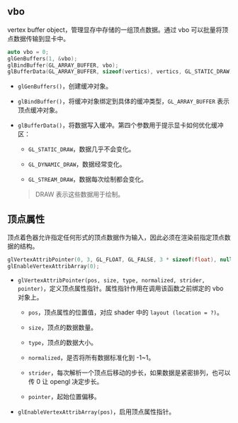 ## vbo

vertex buffer object，管理显存中存储的一组顶点数据。通过 vbo 可以批量将顶点数据传输到显卡中。

```cpp
auto vbo = 0;
glGenBuffers(1, &vbo);
glBindBuffer(GL_ARRAY_BUFFER, vbo);
glBufferData(GL_ARRAY_BUFFER, sizeof(vertics), vertics, GL_STATIC_DRAW);
```

- `glGenBuffers()`，创建缓冲对象。

- `glBindBuffer()`，将缓冲对象绑定到具体的缓冲类型，`GL_ARRAY_BUFFER` 表示顶点缓冲对象。

- `glBufferData()`，将数据写入缓冲。第四个参数用于提示显卡如何优化缓冲区：

  - `GL_STATIC_DRAW`，数据几乎不会变化。

  - `GL_DYNAMIC_DRAW`，数据经常变化。

  - `GL_STREAM_DRAW`，数据每次绘制都会变化。

  > DRAW 表示这些数据用于绘制。

## 顶点属性

顶点着色器允许指定任何形式的顶点数据作为输入，因此必须在渲染前指定顶点数据的结构。

```cpp
glVertexAttribPointer(0, 3, GL_FLOAT, GL_FALSE, 3 * sizeof(float), nullptr);
glEnableVertexAttribArray(0);
```

- `glVertexAttribPointer(pos, size, type, normalized, strider, pointer)`，定义顶点属性指针。属性指针作用在调用该函数之前绑定的 vbo 对象上。

  - `pos`，顶点属性的位置值，对应 shader 中的 `layout (location = ?)`。

  - `size`，顶点的数据数量。

  - `type`，顶点的数据大小。

  - `normalized`，是否将所有数据标准化到 -1~1。

  - `strider`，每次解析一个顶点后移动的步长，如果数据是紧密排列，也可以传 0 让 opengl 决定步长。

  - `pointer`，起始位置偏移。

- `glEnableVertexAttribArray(pos)`，启用顶点属性指针。
